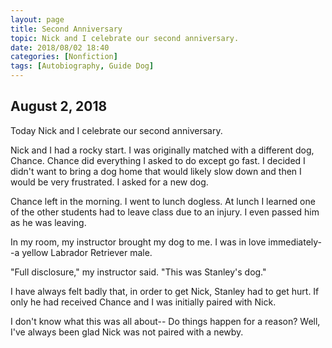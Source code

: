 ```yaml
---
layout: page
title: Second Anniversary
topic: Nick and I celebrate our second anniversary.
date: 2018/08/02 18:40
categories: [Nonfiction]
tags: [Autobiography, Guide Dog]
---
```


## August 2, 2018

Today Nick and I celebrate our second anniversary.

Nick and I had a rocky start. I was originally matched with a different dog, Chance. Chance did everything I asked to do except go fast. I decided I didn't want to bring a dog home that would likely slow down and then I would be very frustrated. I asked for a new dog.

Chance left in the morning. I went to lunch dogless. At lunch I learned one of the other students had to leave class due to an injury. I even passed him as he was leaving.

In my room, my instructor brought my dog to me. I was in love immediately--a yellow Labrador Retriever male.

"Full disclosure," my instructor said. "This was Stanley's dog."

I have always felt badly that, in order to get Nick, Stanley had to get hurt. If only he had received Chance and I was initially paired with Nick.

I don't know what this was all about-- Do things happen for a reason? Well, I've always been glad Nick was not paired with a newby.

